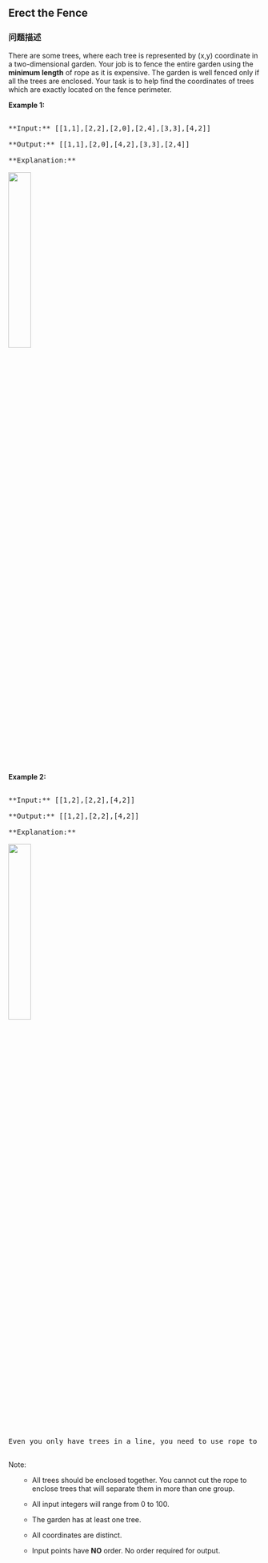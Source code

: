 ## Erect the Fence  
### 问题描述
There are some trees, where each tree is represented by (x,y) coordinate in a two-dimensional garden. Your job is to fence the entire garden using the **minimum length** of rope as it is expensive. The garden is well fenced only if all the trees are enclosed. Your task is to help find the coordinates of trees which are exactly located on the fence perimeter.

**Example 1:**<br />
<pre>
**Input:** [[1,1],[2,2],[2,0],[2,4],[3,3],[4,2]]
**Output:** [[1,1],[2,0],[4,2],[3,3],[2,4]]
**Explanation:**
<img src="/static/images/problemset/erect_the_fence_1.png" width = "30%" />
</pre>


**Example 2:**<br />
<pre>
**Input:** [[1,2],[2,2],[4,2]]
**Output:** [[1,2],[2,2],[4,2]]
**Explanation:**
<img src="/static/images/problemset/erect_the_fence_2.png" width = "30%" />
Even you only have trees in a line, you need to use rope to enclose them. 
</pre>


 Note: 
<ol>
- All trees should be enclosed together. You cannot cut the rope to enclose trees that will separate them in more than one group.
- All input integers will range from 0 to 100. 
- The garden has at least one tree. 
- All coordinates are distinct. 
- Input points have **NO** order. No order required for output.
</ol>

